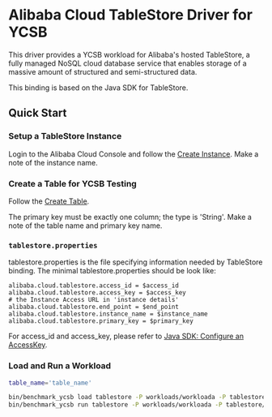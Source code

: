 <!--
Copyright (c) 2018 YCSB contributors. All rights reserved.

Licensed under the Apache License, Version 2.0 (the "License"); you
may not use this file except in compliance with the License. You
may obtain a copy of the License at

http://www.apache.org/licenses/LICENSE-2.0

Unless required by applicable law or agreed to in writing, software
distributed under the License is distributed on an "AS IS" BASIS,
WITHOUT WARRANTIES OR CONDITIONS OF ANY KIND, either express or
implied. See the License for the specific language governing
permissions and limitations under the License. See accompanying
LICENSE file.
-->

# Alibaba Cloud TableStore Driver for YCSB

This driver provides a YCSB workload for Alibaba's hosted TableStore, a fully managed NoSQL cloud database service that enables storage of a massive amount of structured and semi-structured data.

This binding is based on the Java SDK for TableStore.

## Quick Start

### Setup a TableStore Instance

Login to the Alibaba Cloud Console and follow the [Create Instance](https://www.alibabacloud.com/help/doc-detail/55211.htm?spm=a2c63.p38356.b99.17.6822642crAxqTI).
Make a note of the instance name.

### Create a Table for YCSB Testing

Follow the [Create Table](https://www.alibabacloud.com/help/doc-detail/55212.htm?spm=a2c63.p38356.b99.18.1e4e50b9dXCcmC).

The primary key must be exactly one column; the type is 'String'.
Make a note of the table name and primary key name.

### `tablestore.properties`

tablestore.properties is the file specifying information needed by TableStore binding.
The minimal tablestore.properties should be look like:

```
alibaba.cloud.tablestore.access_id = $access_id
alibaba.cloud.tablestore.access_key = $access_key
# the Instance Access URL in 'instance details'
alibaba.cloud.tablestore.end_point = $end_point
alibaba.cloud.tablestore.instance_name = $instance_name
alibaba.cloud.tablestore.primary_key = $primary_key
```

For access_id and access_key, please refer to [Java SDK: Configure an AccessKey](https://www.alibabacloud.com/help/doc-detail/43009.htm?spm=a2c63.p38356.b99.134.728966fcMpTYD1).

### Load and Run a Workload

```zsh
table_name='table_name'

bin/benchmark_ycsb load tablestore -P workloads/workloada -P tablestore/conf/tablestore.properties -p table=$table_name -threads 2
bin/benchmark_ycsb run tablestore -P workloads/workloada -P tablestore/conf/tablestore.properties -p table=$table_name -threads 2 
```
